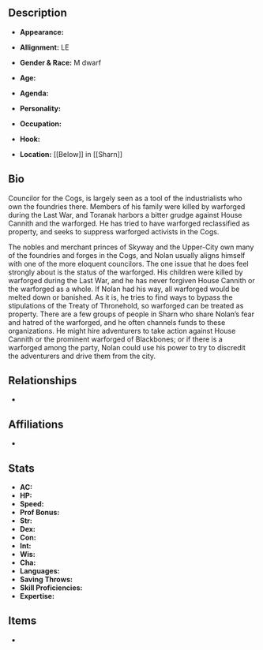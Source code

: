 ## Description
- **Appearance:** 

- **Allignment:** LE

- **Gender & Race:** M dwarf

- **Age:** 

- **Agenda:** 

- **Personality:** 

- **Occupation:** 

- **Hook:** 

- **Location:** [[Below]] in [[Sharn]]

## Bio
Councilor for the Cogs, is largely seen as a tool of the industrialists who own the foundries there. Members of his family were killed by warforged during the Last War, and Toranak harbors a bitter grudge against House Cannith and the warforged. He has tried to have warforged reclassified as property, and seeks to suppress warforged activists in the Cogs.

The nobles and merchant princes of Skyway and the Upper-City own many of the foundries and forges in the Cogs, and Nolan usually aligns himself with one of the more eloquent councilors. The one issue that he does feel strongly about is the status of the warforged. His children were killed by warforged during the Last War, and he has never forgiven House Cannith or the warforged as a whole. If Nolan had his way, all warforged would be melted down or banished. As it is, he tries to find ways to bypass the stipulations of the Treaty of Thronehold, so warforged can be treated as property. There are a few groups of people in Sharn who share Nolan’s fear and hatred of the warforged, and he often channels funds to these organizations. He might hire adventurers to take action against House Cannith or the prominent warforged of Blackbones; or if there is a warforged among the party, Nolan could use his power to try to discredit the adventurers and drive them from the city.

## Relationships
- 

## Affiliations
- 

## Stats
- **AC:** 
- **HP:** 
- **Speed:** 
- **Prof Bonus:** 
- **Str:** 
- **Dex:** 
- **Con:** 
- **Int:** 
- **Wis:** 
- **Cha:** 
- **Languages:** 
- **Saving Throws:** 
- **Skill Proficiencies:** 
- **Expertise:** 


## Items
- 
